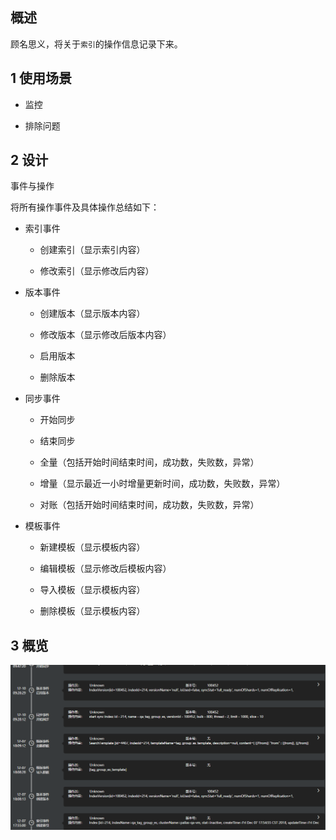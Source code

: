 ## 概述

顾名思义，将关于`索引`的操作信息记录下来。

## 1 使用场景

- 监控

- 排除问题

## 2 设计

事件与操作

将所有操作事件及具体操作总结如下：

- 索引事件
  
  - 创建索引（显示索引内容）
  
  - 修改索引（显示修改后内容）
  
- 版本事件
  
  - 创建版本（显示版本内容）

  - 修改版本（显示修改后版本内容）

  - 启用版本

  - 删除版本

- 同步事件

  - 开始同步

  - 结束同步

  - 全量（包括开始时间结束时间，成功数，失败数，异常）

  - 增量（显示最近一小时增量更新时间，成功数，失败数，异常）

  - 对账（包括开始时间结束时间，成功数，失败数，异常）

- 模板事件
  
  - 新建模板（显示模板内容）

  - 编辑模板（显示修改后模板内容）
  
  - 导入模板（显示模板内容）

  - 删除模板（显示模板内容）

## 3 概览

![](image/indexDynamic_open.png)





